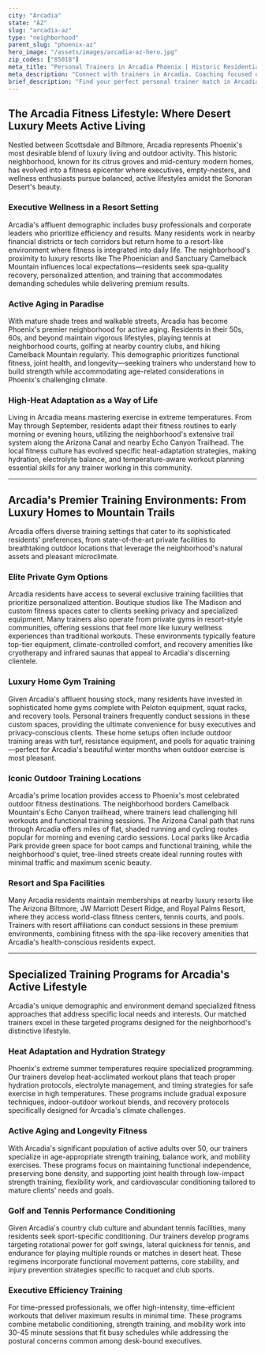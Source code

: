 ```yaml
---
city: "Arcadia"
state: "AZ"
slug: "arcadia-az"
type: "neighborhood"
parent_slug: "phoenix-az"
hero_image: "/assets/images/arcadia-az-hero.jpg"
zip_codes: ["85018"]
meta_title: "Personal Trainers in Arcadia Phoenix | Historic Residential & Executive Wellness"
meta_description: "Connect with trainers in Arcadia. Coaching focused on historic residential properties, private training studios, and accessible outdoor routes."
brief_description: "Find your perfect personal trainer match in Arcadia, AZ. We connect you with elite fitness professionals specializing in the unique Arcadia lifestyle—from busy executives needing efficient workouts to active agers focused on longevity. Our trainers excel in heat-adapted training for Phoenix's climate and can train you at premier local gyms, luxury home gyms, or beautiful outdoor spots like the Arizona Canal. Whether you're preparing for Camelback Mountain hikes or seeking resort-style wellness, we match you with certified experts for sustainable results. Start your personalized fitness journey today."
---
```

## The Arcadia Fitness Lifestyle: Where Desert Luxury Meets Active Living

Nestled between Scottsdale and Biltmore, Arcadia represents Phoenix's most desirable blend of luxury living and outdoor activity. This historic neighborhood, known for its citrus groves and mid-century modern homes, has evolved into a fitness epicenter where executives, empty-nesters, and wellness enthusiasts pursue balanced, active lifestyles amidst the Sonoran Desert's beauty.

### Executive Wellness in a Resort Setting
Arcadia's affluent demographic includes busy professionals and corporate leaders who prioritize efficiency and results. Many residents work in nearby financial districts or tech corridors but return home to a resort-like environment where fitness is integrated into daily life. The neighborhood's proximity to luxury resorts like The Phoenician and Sanctuary Camelback Mountain influences local expectations—residents seek spa-quality recovery, personalized attention, and training that accommodates demanding schedules while delivering premium results.

### Active Aging in Paradise
With mature shade trees and walkable streets, Arcadia has become Phoenix's premier neighborhood for active aging. Residents in their 50s, 60s, and beyond maintain vigorous lifestyles, playing tennis at neighborhood courts, golfing at nearby country clubs, and hiking Camelback Mountain regularly. This demographic prioritizes functional fitness, joint health, and longevity—seeking trainers who understand how to build strength while accommodating age-related considerations in Phoenix's challenging climate.

### High-Heat Adaptation as a Way of Life
Living in Arcadia means mastering exercise in extreme temperatures. From May through September, residents adapt their fitness routines to early morning or evening hours, utilizing the neighborhood's extensive trail system along the Arizona Canal and nearby Echo Canyon Trailhead. The local fitness culture has evolved specific heat-adaptation strategies, making hydration, electrolyte balance, and temperature-aware workout planning essential skills for any trainer working in this community.

---

## Arcadia's Premier Training Environments: From Luxury Homes to Mountain Trails

Arcadia offers diverse training settings that cater to its sophisticated residents' preferences, from state-of-the-art private facilities to breathtaking outdoor locations that leverage the neighborhood's natural assets and pleasant microclimate.

### Elite Private Gym Options
Arcadia residents have access to several exclusive training facilities that prioritize personalized attention. Boutique studios like The Madison and custom fitness spaces cater to clients seeking privacy and specialized equipment. Many trainers also operate from private gyms in resort-style communities, offering sessions that feel more like luxury wellness experiences than traditional workouts. These environments typically feature top-tier equipment, climate-controlled comfort, and recovery amenities like cryotherapy and infrared saunas that appeal to Arcadia's discerning clientele.

### Luxury Home Gym Training
Given Arcadia's affluent housing stock, many residents have invested in sophisticated home gyms complete with Peloton equipment, squat racks, and recovery tools. Personal trainers frequently conduct sessions in these custom spaces, providing the ultimate convenience for busy executives and privacy-conscious clients. These home setups often include outdoor training areas with turf, resistance equipment, and pools for aquatic training—perfect for Arcadia's beautiful winter months when outdoor exercise is most pleasant.

### Iconic Outdoor Training Locations
Arcadia's prime location provides access to Phoenix's most celebrated outdoor fitness destinations. The neighborhood borders Camelback Mountain's Echo Canyon trailhead, where trainers lead challenging hill workouts and functional training sessions. The Arizona Canal path that runs through Arcadia offers miles of flat, shaded running and cycling routes popular for morning and evening cardio sessions. Local parks like Arcadia Park provide green space for boot camps and functional training, while the neighborhood's quiet, tree-lined streets create ideal running routes with minimal traffic and maximum scenic beauty.

### Resort and Spa Facilities
Many Arcadia residents maintain memberships at nearby luxury resorts like The Arizona Biltmore, JW Marriott Desert Ridge, and Royal Palms Resort, where they access world-class fitness centers, tennis courts, and pools. Trainers with resort affiliations can conduct sessions in these premium environments, combining fitness with the spa-like recovery amenities that Arcadia's health-conscious residents expect.

---

## Specialized Training Programs for Arcadia's Active Lifestyle

Arcadia's unique demographic and environment demand specialized fitness approaches that address specific local needs and interests. Our matched trainers excel in these targeted programs designed for the neighborhood's distinctive lifestyle.

### Heat Adaptation and Hydration Strategy
Phoenix's extreme summer temperatures require specialized programming. Our trainers develop heat-acclimated workout plans that teach proper hydration protocols, electrolyte management, and timing strategies for safe exercise in high temperatures. These programs include gradual exposure techniques, indoor-outdoor workout blends, and recovery protocols specifically designed for Arcadia's climate challenges.

### Active Aging and Longevity Fitness
With Arcadia's significant population of active adults over 50, our trainers specialize in age-appropriate strength training, balance work, and mobility exercises. These programs focus on maintaining functional independence, preserving bone density, and supporting joint health through low-impact strength training, flexibility work, and cardiovascular conditioning tailored to mature clients' needs and goals.

### Golf and Tennis Performance Conditioning
Given Arcadia's country club culture and abundant tennis facilities, many residents seek sport-specific conditioning. Our trainers develop programs targeting rotational power for golf swings, lateral quickness for tennis, and endurance for playing multiple rounds or matches in desert heat. These regimens incorporate functional movement patterns, core stability, and injury prevention strategies specific to racquet and club sports.

### Executive Efficiency Training
For time-pressed professionals, we offer high-intensity, time-efficient workouts that deliver maximum results in minimal time. These programs combine metabolic conditioning, strength training, and mobility work into 30-45 minute sessions that fit busy schedules while addressing the postural concerns common among desk-bound executives.